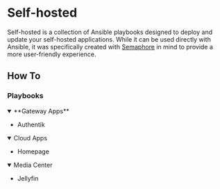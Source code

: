 # Self-hosted

Self-hosted is a collection of Ansible playbooks designed to deploy and update your self-hosted applications. While it can be used directly with Ansible, it was specifically created with [Semaphore](https://semaphoreui.com/) in mind to provide a more user-friendly experience.

## How To

### Playbooks

<details open>
<summary>**Gateway Apps**</summary>

* Authentik

</details>

<details open>
<summary>Cloud Apps</summary>

* Homepage

</details>

<details open>
<summary>Media Center</summary>

* Jellyfin

</details>

